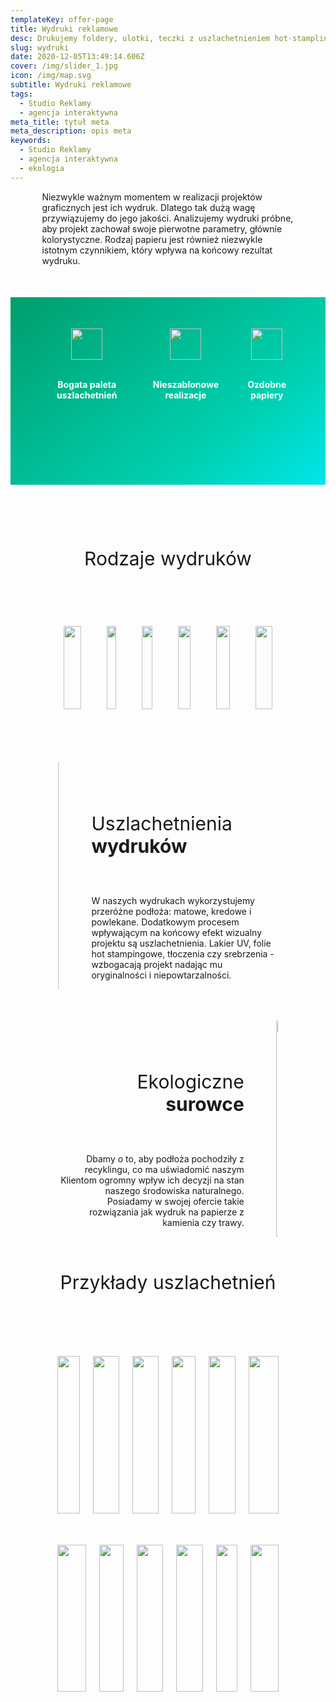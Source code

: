 ```yaml
---
templateKey: offer-page
title: Wydruki reklamowe
desc: Drukujemy foldery, ulotki, teczki z uszlachetnieniem hot-stamplingowym.
slug: wydruki
date: 2020-12-05T13:49:14.606Z
cover: /img/slider_1.jpg
icon: /img/map.svg
subtitle: Wydruki reklamowe
tags:
  - Studio Reklamy
  - agencja interaktywna
meta_title: tytuł meta
meta_description: opis meta
keywords:
  - Studio Reklamy
  - agencja interaktywna
  - ekologia
---
```

<div style="margin-left:10%;margin-right:10%">
<p>Niezwykle ważnym momentem w realizacji projektów graficznych jest ich wydruk. Dlatego tak dużą wagę przywiązujemy do jego jakości. Analizujemy wydruki próbne, aby projekt zachował swoje pierwotne parametry, głównie kolorystyczne. Rodzaj papieru jest również niezwykle istotnym czynnikiem, który wpływa na końcowy rezultat wydruku. </p>
</div>

<div style="margin-top:50px;min-height:200px;text-align:center;background-image: linear-gradient(141deg, rgb(0, 158, 108) 0%, rgb(0, 209, 178) 71%, rgb(0, 230, 235) 100%);padding:50px;color:white" class="columns">

<div class="column">
<img src="/img/offer-icons/paleta.svg" width="50px" />
</br></br>
<p><b>Bogata paleta uszlachetnień</b></p>
</div>

<div class="column">
<img src="/img/offer-icons/nieszablonowe-realizacje.svg" width="50px" />
</br></br>
<p><b>Nieszablonowe realizacje</b></p>
</div>

<div class="column">
<img src="/img/offer-icons/ozdobne-papiery.svg" width="50px" />
</br></br>
<p><b>Ozdobne papiery</b></p>
</div>

</div>

<p style="font-size:30px;text-align:center;margin-top:100px"> Rodzaje wydruków </p>
<div style="text-align:center;padding:50px;margin-left:5%;margin-right:5%" class="columns">

<div class="column" style="margin:10px">
<img class="oimg" src="https://artopen.netlify.app/img/wydruki-form/wizytowki.png" width="100%" />
</br></br>
<p><b>Wizytówki</b></p>
</div>

<div class="column" style="margin:10px">
<img class="oimg" src="https://artopen.netlify.app/img/wydruki-form/ulotka.png" width="100%" />
</br></br>
<p><b>Ulotki</b></p>
</div>

<div class="column" style="margin:10px">
<img class="oimg" src="https://artopen.netlify.app/img/wydruki-form/teczka.png" width="100%" />
</br></br>
<p><b>Teczki</b></p>
</div>

<div class="column" style="margin:10px">
<img class="oimg" src="https://artopen.netlify.app/img/wydruki-form/plakat.png" width="100%" />
</br></br>
<p><b>Plakaty</b></p>
</div>

<div class="column" style="margin:10px">
<img class="oimg" src="https://artopen.netlify.app/img/wydruki-form/katalog.png" width="100%" />
</br></br>
<p><b>Katalogi</b></p>
</div>

<div class="column" style="margin:10px">
<img class="oimg" src="https://artopen.netlify.app/img/wydruki-form/publikacja.png" width="100%" />
</br></br>
<p><b>Publikacje</b></p>
</div>

</div>


<div class="columns" style="margin-left:10%;margin-right:10%;padding:5%">
<div class="column" style="padding:0px">
<img class="oimg" width="100%" src="https://artopen.pl/images/2020/04/07/wizytowki-cargo.jpg" />
</div>
<div class="column" style="margin-top:50px;padding-left:30px">
<p style="font-size:30px">Uszlachetnienia<b> wydruków</b></p>
</br>
<p>
W naszych wydrukach wykorzystujemy przeróżne podłoża: matowe, kredowe i powlekane. Dodatkowym procesem wpływającym na końcowy efekt wizualny projektu są uszlachetnienia. Lakier UV, folie hot stampingowe, tłoczenia czy srebrzenia - wzbogacają projekt nadając mu oryginalności i niepowtarzalności.
</p>
</div>

</div>

<div class="columns" style="margin-left:10%;margin-right:10%;padding:5%">
<div class="column" style="margin-top:50px;text-align:right;padding-right:30px">
<p style="font-size:30px">Ekologiczne <b>surowce</b></p>
</br>
<p>
Dbamy o to, aby podłoża pochodziły z recyklingu, co ma uświadomić naszym Klientom ogromny wpływ ich decyzji na stan naszego środowiska naturalnego. Posiadamy w swojej ofercie takie rozwiązania jak wydruk na papierze z kamienia czy trawy.
</p>
</div>
<div class="column" style="padding:0px">
<img class="oimg" width="100%" src="https://artopen.pl/images/2020/04/07/eko-duo.jpg" />
</div>
</div>

<div style="margin-left:5%;margin-right:5%">
<p style="font-size:30px;text-align:center"> Przykłady uszlachetnień </p>
<div style="margin-top:50px;min-height:200px;text-align:center;padding:50px;padding-bottom:0px" class="columns">

<div class="column">
<img class="oimg" src="https://artopen.pl/images/2020/04/11/hotsamping_foliamat.jpg" width="100%" />
</br></br>
<p><b>Hot-stamping srebrny na podłożu z folią mat</b></p>
</div>

<div class="column">
<img class="oimg" src="https://artopen.pl/images/2020/04/11/hotsamping_barwiony.jpg" width="100%" />
</br></br>
<p><b>Hot-stamping złoty na podłożu barwionym w masie</b></p>
</div>

<div class="column">
<img class="oimg" src="https://artopen.pl/images/2020/04/11/hotsamping_softtouch.jpg" width="100%" />
</br></br>
<p><b>Hot-stamping srebrny na podłożu z folią soft-touch</b></p>
</div>

<div class="column">
<img class="oimg" src="https://artopen.pl/images/2020/04/11/lakieruv_mat.jpg" width="100%" />
</br></br>
<p><b>Lakier UV na podłożu z papieru kredowego mat</b></p>
</div>

<div class="column">
<img class="oimg" src="https://artopen.pl/images/2020/04/11/lakieruv_barwiony.jpg" width="100%" />
</br></br>
<p><b>Lakier UV wybiórczy na podłożu barwionym w masie</b></p>
</div>

<div class="column">
<img class="oimg" src="https://artopen.pl/images/2020/04/11/barwione_brzegi.jpg" width="100%" />
</br></br>
<p><b>Barwione brzegi składają się z trzech połączonych warstw</b></p>
</div>

</div>
<div style="margin-top:0px;min-height:200px;text-align:center;padding:50px;" class="columns">

<div class="column">
<img class="oimg" src="https://artopen.pl/images/2020/04/11/uv_platinum.jpg" width="100%" />
</br></br>
<p><b>Lakier błysk UV z tłoczeniem na podłożu Platinum</b></p>
</div>

<div class="column">
<img class="oimg" src="https://artopen.pl/images/2020/04/11/lakieruv_gold.jpg" width="100%" />
</br></br>
<p><b>Podłoże ozdobne Gold z lakierem UV błysk</b></p>
</div>

<div class="column">
<img class="oimg" src="https://artopen.pl/images/2020/04/11/hotstamping_srebrny.jpg" width="100%" />
</br></br>
<p><b>Hot-stamping srebrny na podłożu ozdobnym</b></p>
</div>

<div class="column">
<img class="oimg" src="https://artopen.pl/images/2020/04/11/zlote_podloze.jpg" width="100%" />
</br></br>
<p><b>Zadruk na złotym podłożu barwionym w masie</b></p>
</div>

<div class="column">
<img class="oimg" src="https://artopen.pl/images/2020/04/11/lakieruv_3d.jpg" width="100%" />
</br></br>
<p><b>Tłoczenie z lakierem wybiórczym UV</b></p>
</div>

<div class="column">
<img class="oimg" src="https://artopen.pl/images/2020/04/11/perlowe_podloza.jpg" width="100%" />
</br></br>
<p><b>Perłowe podłoża ozdobne o brokatowym połysku</b></p>
</div>

</div>
</div>
